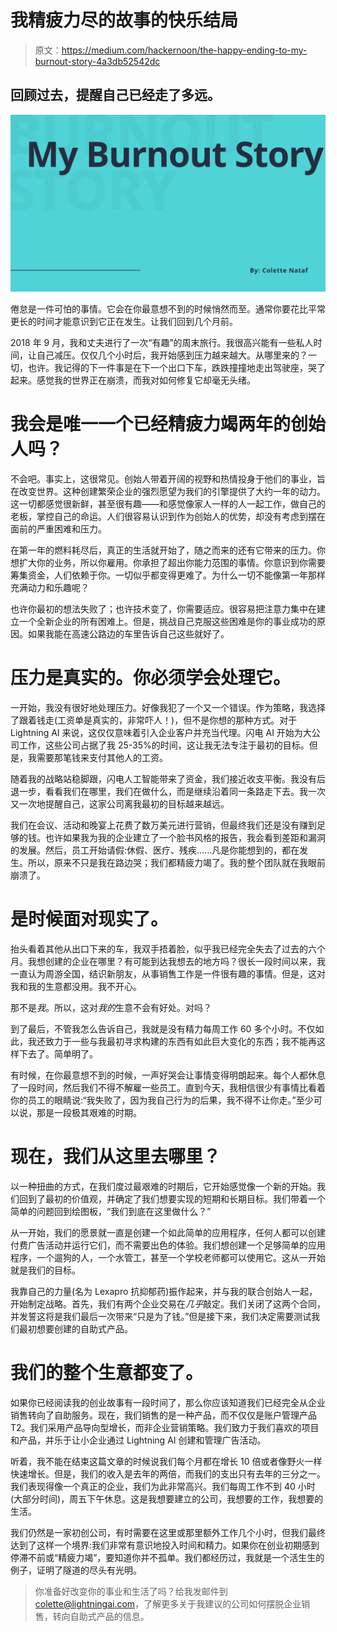 # 我精疲力尽的故事的快乐结局

> 原文：<https://medium.com/hackernoon/the-happy-ending-to-my-burnout-story-4a3db52542dc>

## 回顾过去，提醒自己已经走了多远。

![](img/bd9864e4b1dfda69d9f385b789cf51dc.png)

倦怠是一件可怕的事情。它会在你最意想不到的时候悄然而至。通常你要花比平常更长的时间才能意识到它正在发生。让我们回到几个月前。

2018 年 9 月，我和丈夫进行了一次“有趣”的周末旅行。我很高兴能有一些私人时间，让自己减压。仅仅几个小时后，我开始感到压力越来越大。从哪里来的？一切，也许。我记得的下一件事是在下一个出口下车，跌跌撞撞地走出驾驶座，哭了起来。感觉我的世界正在崩溃，而我对如何修复它却毫无头绪。

# 我会是唯一一个已经精疲力竭两年的创始人吗？

不会吧。事实上，这很常见。创始人带着开阔的视野和热情投身于他们的事业，旨在改变世界。这种创建繁荣企业的强烈愿望为我们的引擎提供了大约一年的动力。这一切都感觉很新鲜，甚至很有趣——和感觉像家人一样的人一起工作，做自己的老板，掌控自己的命运。人们很容易认识到作为创始人的优势，却没有考虑到摆在面前的严重困难和压力。

在第一年的燃料耗尽后，真正的生活就开始了，随之而来的还有它带来的压力。你想扩大你的业务，所以你雇用。你承担了超出你能力范围的事情。你意识到你需要筹集资金，人们依赖于你。一切似乎都变得更难了。为什么一切不能像第一年那样充满动力和乐趣呢？

也许你最初的想法失败了；也许技术变了，你需要适应。很容易把注意力集中在建立一个全新企业的所有困难上。但是，挑战自己克服这些困难是你的事业成功的原因。如果我能在高速公路边的车里告诉自己这些就好了。

# 压力是真实的。你必须学会处理它。

一开始，我没有很好地处理压力。好像我犯了一个又一个错误。作为策略，我选择了跟着钱走(工资单是真实的，非常吓人！)，但不是你想的那种方式。对于 Lightning AI 来说，这仅仅意味着引入企业客户并充当代理。闪电 AI 开始为大公司工作，这些公司占据了我 25-35%的时间，这让我无法专注于最初的目标。但是，我需要那笔钱来支付其他人的工资。

随着我的战略站稳脚跟，闪电人工智能带来了资金，我们接近收支平衡。我没有后退一步，看看我们在哪里，我们在做什么，而是继续沿着同一条路走下去。我一次又一次地提醒自己，这家公司离我最初的目标越来越远。

我们在会议、活动和晚宴上花费了数万美元进行营销，但最终我们还是没有赚到足够的钱。也许如果我为我的企业建立了一个脸书风格的报告，我会看到差距和漏洞的发展。然后，员工开始请假:休假、医疗、残疾……凡是你能想到的，都在发生。所以，原来不只是我在路边哭；我们都精疲力竭了。我的整个团队就在我眼前崩溃了。

# 是时候面对现实了。

抬头看着其他从出口下来的车，我双手捂着脸，似乎我已经完全失去了过去的六个月。我想创建的企业在哪里？有可能到达我想去的地方吗？很长一段时间以来，我一直认为周游全国，结识新朋友，从事销售工作是一件很有趣的事情。但是，这对我和我的生意都没用。我不开心。

那不是*我*。所以，这对*我的*生意不会有好处。对吗？

到了最后，不管我怎么告诉自己，我就是没有精力每周工作 60 多个小时。不仅如此，我还致力于一些与我最初寻求构建的东西有如此巨大变化的东西；我不能再这样下去了。简单明了。

有时候，在你最意想不到的时候，一声好哭会让事情变得明朗起来。每个人都休息了一段时间，然后我们不得不解雇一些员工。直到今天，我相信很少有事情比看着你的员工的眼睛说:“我失败了，因为我自己行为的后果，我不得不让你走。”至少可以说，那是一段极其艰难的时期。

# 现在，我们从这里去哪里？

以一种扭曲的方式，在我们度过最艰难的时期后，它开始感觉像一个新的开始。我们回到了最初的价值观，并确定了我们想要实现的短期和长期目标。我们带着一个简单的问题回到绘图板，“我们到底在这里做什么？”

从一开始，我们的愿景就一直是创建一个如此简单的应用程序，任何人都可以创建付费广告活动并运行它们，而不需要出色的体验。我们想创建一个足够简单的应用程序，一个遛狗的人，一个水管工，甚至一个学校老师都可以使用它。这从一开始就是我们的目标。

我靠自己的力量(名为 Lexapro 抗抑郁药)振作起来，并与我的联合创始人一起，开始制定战略。首先，我们有两个企业交易在*几乎*敲定。我们关闭了这两个合同，并发誓这将是我们最后一次带来“只是为了钱。”但是接下来，我们决定需要测试我们最初想要创建的自助式产品。

# 我们的整个生意都变了。

如果你已经阅读我的创业故事有一段时间了，那么你应该知道我们已经完全从企业销售转向了自助服务。现在，我们销售的是一种产品，而不仅仅是账户管理产品 T2。我们采用产品导向型增长，而非企业营销策略。我们致力于我们喜欢的项目和产品，并乐于让小企业通过 Lightning AI 创建和管理广告活动。

听着，我不能在结束这篇文章的时候说我们每个月都在增长 10 倍或者像野火一样快速增长。但是，我们的收入是去年的两倍，而我们的支出只有去年的三分之一。我们表现得像一个真正的企业，我们为此非常高兴。我们每周工作不到 40 小时(大部分时间)，周五下午休息。这是我想要建立的公司，我想要的工作，我想要的生活。

我们仍然是一家初创公司，有时需要在这里或那里额外工作几个小时，但我们最终达到了这样一个境界:我们非常有意识地投入时间和精力。如果你在创业初期感到停滞不前或“精疲力竭”，要知道你并不孤单。我们都经历过，我就是一个活生生的例子，证明了隧道的尽头有光明。

> 你准备好改变你的事业和生活了吗？给我发邮件到 colette@lightningai.com，了解更多关于我建议的公司如何摆脱企业销售，转向自助式产品的信息。